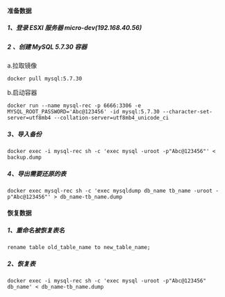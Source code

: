 #### 准备数据

##### 1、登录 ESXI 服务器 micro-dev(192.168.40.56)

##### 2 、创建 MySQL 5.7.30 容器

a.拉取镜像

```
docker pull mysql:5.7.30
```

b.启动容器

```
docker run --name mysql-rec -p 6666:3306 -e MYSQL_ROOT_PASSWORD='Abc@123456' -id mysql:5.7.30 --character-set-server=utf8mb4 --collation-server=utf8mb4_unicode_ci
```

##### 3、导入备份

```
docker exec -i mysql-rec sh -c 'exec mysql -uroot -p"Abc@123456"' < backup.dump
```

##### 4、导出需要还原的表

```
docker exec mysql-rec sh -c 'exec mysqldump db_name tb_name -uroot -p"Abc@123456"' > db_name-tb_name.dump
```

#### 恢复数据

##### 1、重命名被恢复表名

```
rename table old_table_name to new_table_name;
```

##### 2、恢复表

```
docker exec -i mysql-rec sh -c 'exec mysql -uroot -p"Abc@123456" db_name' < db_name-tb_name.dump
```

